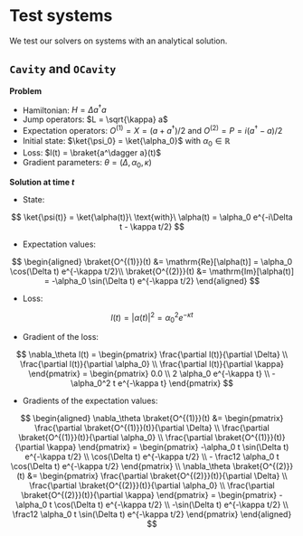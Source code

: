 # Test systems

We test our solvers on systems with an analytical solution.

## `Cavity` and `OCavity`

**Problem**

- Hamiltonian: $H = \Delta a^\dagger a$
- Jump operators: $L = \sqrt{\kappa} a$
- Expectation operators: $O^{(1)} = X = (a+a^\dagger)/2$ and $O^{(2)} = P = i(a^\dagger-a)/2$
- Initial state: $\ket{\psi_0} = \ket{\alpha_0}$ with $\alpha_0\in\mathbb{R}$
- Loss: $l(t) = \braket{a^\dagger a}(t)$
- Gradient parameters: $\theta=(\Delta, \alpha_0, \kappa)$

**Solution at time $t$**

- State:

$$
\ket{\psi(t)} = \ket{\alpha(t)}\ \text{with}\ \alpha(t) = \alpha_0 e^{-i\Delta t - \kappa t/2}
$$

- Expectation values:

$$
\begin{aligned}
    \braket{O^{(1)}}(t) &= \mathrm{Re}[\alpha(t)] = \alpha_0 \cos(\Delta t) e^{-\kappa t/2}\\
    \braket{O^{(2)}}(t) &= \mathrm{Im}[\alpha(t)] = -\alpha_0 \sin(\Delta t) e^{-\kappa t/2}
\end{aligned}
$$

- Loss:

$$
l(t) = |\alpha(t)|^2 = \alpha_0^2 e^{-\kappa t}
$$

- Gradient of the loss:

$$
\nabla_\theta l(t) =
\begin{pmatrix}
    \frac{\partial l(t)}{\partial \Delta} \\
    \frac{\partial l(t)}{\partial \alpha_0} \\
    \frac{\partial l(t)}{\partial \kappa}
\end{pmatrix} =
\begin{pmatrix}
  0.0 \\
  2 \alpha_0 e^{-\kappa t} \\
  -\alpha_0^2 t e^{-\kappa t}
\end{pmatrix}
$$

- Gradients of the expectation values:

$$
\begin{aligned}
    \nabla_\theta \braket{O^{(1)}}(t) &=
    \begin{pmatrix}
        \frac{\partial \braket{O^{(1)}}(t)}{\partial \Delta} \\
        \frac{\partial \braket{O^{(1)}}(t)}{\partial \alpha_0} \\
        \frac{\partial \braket{O^{(1)}}(t)}{\partial \kappa}
    \end{pmatrix} =
    \begin{pmatrix}
        -\alpha_0 t \sin(\Delta t) e^{-\kappa t/2} \\
        \cos(\Delta t) e^{-\kappa t/2} \\
        - \frac12 \alpha_0 t \cos(\Delta t) e^{-\kappa t/2}
    \end{pmatrix} \\
    \nabla_\theta \braket{O^{(2)}}(t) &=
    \begin{pmatrix}
        \frac{\partial \braket{O^{(2)}}(t)}{\partial \Delta} \\
        \frac{\partial \braket{O^{(2)}}(t)}{\partial \alpha_0} \\
        \frac{\partial \braket{O^{(2)}}(t)}{\partial \kappa}
    \end{pmatrix} =
    \begin{pmatrix}
        -\alpha_0 t \cos(\Delta t) e^{-\kappa t/2} \\
        -\sin(\Delta t) e^{-\kappa t/2} \\
        \frac12 \alpha_0 t \sin(\Delta t) e^{-\kappa t/2}
    \end{pmatrix}
\end{aligned}
$$
